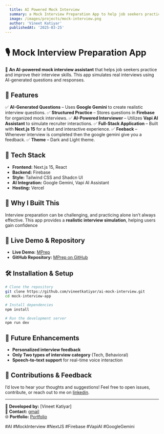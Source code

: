 ```yaml
---
  title: AI Powered Mock Interview
  summary: a Mock Interview Preparation App to help job seekers practice and improve their interview skills
  image: /images/projects/mock-interview.png
  author: 'Vineet Katiyar'
  publishedAt: '2025-03-25'
---
```


# 🎙️ Mock Interview Preparation App

🚀 **An AI-powered mock interview assistant** that helps job seekers practice and improve their interview skills. This app simulates real interviews using AI-generated questions and responses.

## 📌 Features
✅ **AI-Generated Questions** – Uses **Google Gemini** to create realistic interview questions.
✅ **Structured Practice** – Stores questions in **Firebase** for organized mock interviews.
✅ **AI-Powered Interviewer** – Utilizes **Vapi AI Assistant** to simulate recruiter interactions.
✅ **Full-Stack Application** – Built with **Next.js 15** for a fast and interactive experience.
✅ **Feeback** – Whenever interview is completed then the google gemini give you a feedback.
✅ **Theme** – Dark and Light theme.

## 🔧 Tech Stack
- **Frontend:** Next.js 15, React
- **Backend:** Firebase
- **Style:** Tailwind CSS and Shadcn UI
- **AI Integration:** Google Gemini, Vapi AI Assistant
- **Hosting:** Vercel

## 🎯 Why I Built This
Interview preparation can be challenging, and practicing alone isn’t always effective. This app provides a **realistic interview simulation**, helping users gain confidence

## 🚀 Live Demo & Repository
- **Live Demo:** [MPrep](https://ai-mock-interview-omega-black.vercel.app)
- **GitHub Repository:** [MPrep on GitHub](https://github.com/vineetkatiyar/ai-mock-interview)

## 🛠️ Installation & Setup
```bash
# Clone the repository
git clone https://github.com/vineetkatiyar/ai-mock-interview.git
cd mock-interview-app

# Install dependencies
npm install

# Run the development server
npm run dev
```

## 🚀 Future Enhancements
- **Personalized interview feedback**
- **Only Two types of interview category** (Tech, Behavioral)
- **Speech-to-text support** for real-time voice interaction

## 🤝 Contributions & Feedback
I’d love to hear your thoughts and suggestions! Feel free to open issues, contribute, or reach out to me on [linkedin](https://www.linkedin.com/in/vineetkatiyar98).

---

📌 **Developed by:** [Vineet Katiyar]  
📩 **Contact:** [gmail](vineetkatiyar98@gmail.com)  
🌐 **Portfolio:** [Portfolio](https://portfolio-phhat371q-vineetkatiyar98s-projects.vercel.app)

#AI #MockInterview #NextJS #Firebase #VapiAI #GoogleGemini
